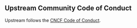 ## Upstream Community Code of Conduct

Upstream follows the [CNCF Code of Conduct](https://github.com/cncf/foundation/blob/master/code-of-conduct.md).
